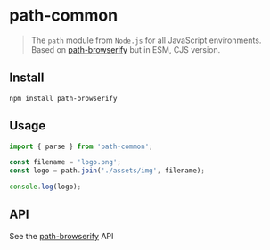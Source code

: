 # path-common

> The `path` module from `Node.js` for all JavaScript environments.\
> Based on [path-browserify](https://github.com/browserify/path-browserify) but in ESM, CJS version.

## Install

```
npm install path-browserify
```

## Usage

```javascript
import { parse } from 'path-common';

const filename = 'logo.png';
const logo = path.join('./assets/img', filename);

console.log(logo);
```

## API

See the [path-browserify](<https://github.com/browserify/path-browserify](https://github.com/browserify/path-browserify/blob/master/README.md#api)>) API
